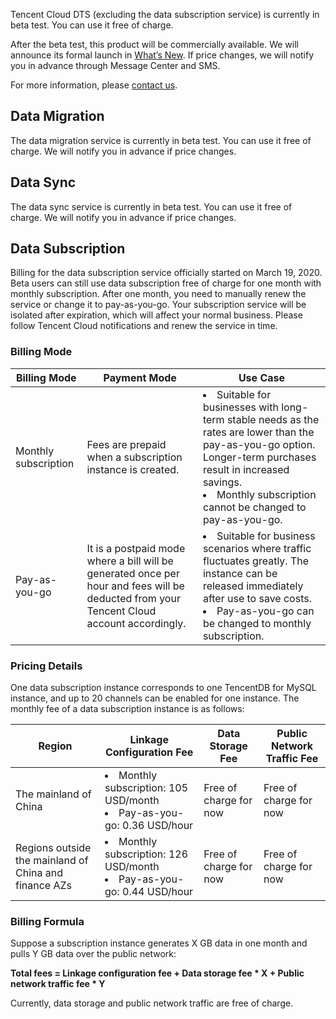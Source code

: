 Tencent Cloud DTS (excluding the data subscription service) is currently in beta test. You can use it free of charge. 

After the beta test, this product will be commercially available. We will announce its formal launch in [What’s New](https://intl.cloud.tencent.com/express). If price changes, we will notify you in advance through Message Center and SMS.  

For more information, please [contact us](https://intl.cloud.tencent.com/support).

## Data Migration
The data migration service is currently in beta test. You can use it free of charge. We will notify you in advance if price changes.

## Data Sync
The data sync service is currently in beta test. You can use it free of charge. We will notify you in advance if price changes.

## Data Subscription
Billing for the data subscription service officially started on March 19, 2020. Beta users can still use data subscription free of charge for one month with monthly subscription. After one month, you need to manually renew the service or change it to pay-as-you-go.
Your subscription service will be isolated after expiration, which will affect your normal business. Please follow Tencent Cloud notifications and renew the service in time.

### Billing Mode

| Billing Mode | Payment Mode | Use Case | 
|---------|---------|---------|
| Monthly subscription | Fees are prepaid when a subscription instance is created. | <li>Suitable for businesses with long-term stable needs as the rates are lower than the pay-as-you-go option. Longer-term purchases result in increased savings.<li>Monthly subscription cannot be changed to pay-as-you-go. | 
| Pay-as-you-go | It is a postpaid mode where a bill will be generated once per hour and fees will be deducted from your Tencent Cloud account accordingly. | <li>Suitable for business scenarios where traffic fluctuates greatly. The instance can be released immediately after use to save costs.<li>Pay-as-you-go can be changed to monthly subscription. | 

### Pricing Details
One data subscription instance corresponds to one TencentDB for MySQL instance, and up to 20 channels can be enabled for one instance. The monthly fee of a data subscription instance is as follows:

| Region | Linkage Configuration Fee | Data Storage Fee | Public Network Traffic Fee |
| ------------------------ | ------------------------------------------- | ---------- | ---------- |
| The mainland of China | <li>Monthly subscription: 105 USD/month<li>Pay-as-you-go: 0.36 USD/hour | Free of charge for now | Free of charge for now |
| Regions outside the mainland of China and finance AZs | <li>Monthly subscription: 126 USD/month<li>Pay-as-you-go: 0.44 USD/hour | Free of charge for now | Free of charge for now |

### Billing Formula
Suppose a subscription instance generates X GB data in one month and pulls Y GB data over the public network:

**Total fees = Linkage configuration fee + Data storage fee * X + Public network traffic fee * Y**

Currently, data storage and public network traffic are free of charge.
